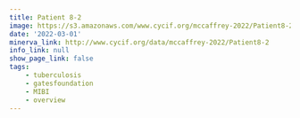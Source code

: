 ```yaml
---
title: Patient 8-2
image: https://s3.amazonaws.com/www.cycif.org/mccaffrey-2022/Patient8-2/thumbnail--default.jpg
date: '2022-03-01'
minerva_link: http://www.cycif.org/data/mccaffrey-2022/Patient8-2
info_link: null
show_page_link: false
tags:
    - tuberculosis
    - gatesfoundation
    - MIBI
    - overview
---
```

